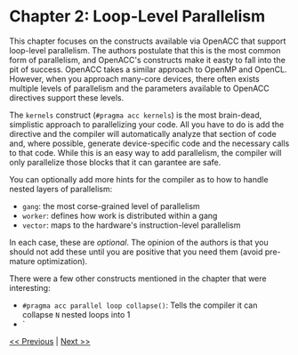 # Chapter 2: Loop-Level Parallelism

This chapter focuses on the constructs available via OpenACC that support loop-level parallelism. The authors postulate that this is the most common form of parallelism, and OpenACC's constructs make it easty to fall into the pit of success. OpenACC takes a similar approach to OpenMP and OpenCL. However, when you approach many-core devices, there often exists multiple levels of parallelism and the parameters available to OpenACC directives support these levels.

The `kernels` construct (`#pragma acc kernels`) is the most brain-dead, simplistic approach to parallelizing your code. All you have to do is add the directive and the compiler will automatically analyze that section of code and, where possible, generate device-specific code and the necessary calls to that code. While this is an easy way to add parallelism, the compiler will only parallelize those blocks that it can garantee are safe. 

You can optionally add more hints for the compiler as to how to handle nested layers of parallelism:

- `gang`: the most corse-grained level of parallelism
- `worker`: defines how work is distributed within a gang
- `vector`: maps to the hardware's instruction-level parallelism

In each case, these are _optional_. The opinion of the authors is that you should not add these until you are positive that you need them (avoid pre-mature optimization). 

There were a few other constructs mentioned in the chapter that were interesting:

- `#pragma acc parallel loop collapse()`: Tells the compiler it can collapse `N` nested loops into 1
- `



[<< Previous](../Chapter_01/readme.md)
|
[Next >>](../Chapter_03/readme.md)
